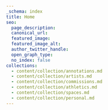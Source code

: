 ```yaml
---
_schema: index
title: Home
seo:
  page_description:
  canonical_url:
  featured_image:
  featured_image_alt:
  author_twitter_handle:
  open_graph_type:
  no_index: false
collections:
  - content/collection/annotations.md
  - content/collection/artists.md
  - content/collection/commissions.md
  - content/collection/athletics.md
  - content/collection/spaces.md
  - content/collection/personal.md
---
```

